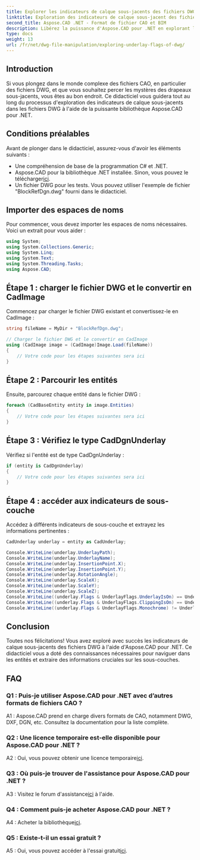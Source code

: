 ```yaml
---
title: Explorer les indicateurs de calque sous-jacents des fichiers DWG - Tutoriel Aspose.CAD
linktitle: Exploration des indicateurs de calque sous-jacent des fichiers DWG
second_title: Aspose.CAD .NET - Format de fichier CAO et BIM
description: Libérez la puissance d'Aspose.CAD pour .NET en explorant les indicateurs sous-jacents des fichiers DWG. Suivez notre guide étape par étape.
type: docs
weight: 13
url: /fr/net/dwg-file-manipulation/exploring-underlay-flags-of-dwg/
---
```

## Introduction

Si vous plongez dans le monde complexe des fichiers CAO, en particulier des fichiers DWG, et que vous souhaitez percer les mystères des drapeaux sous-jacents, vous êtes au bon endroit. Ce didacticiel vous guidera tout au long du processus d'exploration des indicateurs de calque sous-jacents dans les fichiers DWG à l'aide de la puissante bibliothèque Aspose.CAD pour .NET.

## Conditions préalables

Avant de plonger dans le didacticiel, assurez-vous d'avoir les éléments suivants :

- Une compréhension de base de la programmation C# et .NET.
-  Aspose.CAD pour la bibliothèque .NET installée. Sinon, vous pouvez le télécharger[ici](https://releases.aspose.com/cad/net/).
- Un fichier DWG pour les tests. Vous pouvez utiliser l'exemple de fichier "BlockRefDgn.dwg" fourni dans le didacticiel.

## Importer des espaces de noms

Pour commencer, vous devez importer les espaces de noms nécessaires. Voici un extrait pour vous aider :

```csharp
using System;
using System.Collections.Generic;
using System.Linq;
using System.Text;
using System.Threading.Tasks;
using Aspose.CAD;

```

## Étape 1 : charger le fichier DWG et le convertir en CadImage

Commencez par charger le fichier DWG existant et convertissez-le en CadImage :

```csharp
string fileName = MyDir + "BlockRefDgn.dwg";

// Charger le fichier DWG et le convertir en CadImage
using (CadImage image = (CadImage)Image.Load(fileName))
{
    // Votre code pour les étapes suivantes sera ici
}
```

## Étape 2 : Parcourir les entités

Ensuite, parcourez chaque entité dans le fichier DWG :

```csharp
foreach (CadBaseEntity entity in image.Entities)
{
    // Votre code pour les étapes suivantes sera ici
}
```

## Étape 3 : Vérifiez le type CadDgnUnderlay

Vérifiez si l'entité est de type CadDgnUnderlay :

```csharp
if (entity is CadDgnUnderlay)
{
    // Votre code pour les étapes suivantes sera ici
}
```

## Étape 4 : accéder aux indicateurs de sous-couche

Accédez à différents indicateurs de sous-couche et extrayez les informations pertinentes :

```csharp
CadUnderlay underlay = entity as CadUnderlay;

Console.WriteLine(underlay.UnderlayPath);
Console.WriteLine(underlay.UnderlayName);
Console.WriteLine(underlay.InsertionPoint.X);
Console.WriteLine(underlay.InsertionPoint.Y);
Console.WriteLine(underlay.RotationAngle);
Console.WriteLine(underlay.ScaleX);
Console.WriteLine(underlay.ScaleY);
Console.WriteLine(underlay.ScaleZ);
Console.WriteLine((underlay.Flags & UnderlayFlags.UnderlayIsOn) == UnderlayFlags.UnderlayIsOn);
Console.WriteLine((underlay.Flags & UnderlayFlags.ClippingIsOn) == UnderlayFlags.ClippingIsOn);
Console.WriteLine((underlay.Flags & UnderlayFlags.Monochrome) != UnderlayFlags.Monochrome);
```

## Conclusion

Toutes nos félicitations! Vous avez exploré avec succès les indicateurs de calque sous-jacents des fichiers DWG à l'aide d'Aspose.CAD pour .NET. Ce didacticiel vous a doté des connaissances nécessaires pour naviguer dans les entités et extraire des informations cruciales sur les sous-couches.

## FAQ

### Q1 : Puis-je utiliser Aspose.CAD pour .NET avec d’autres formats de fichiers CAO ?

A1 : Aspose.CAD prend en charge divers formats de CAO, notamment DWG, DXF, DGN, etc. Consultez la documentation pour la liste complète.

### Q2 : Une licence temporaire est-elle disponible pour Aspose.CAD pour .NET ?

 A2 : Oui, vous pouvez obtenir une licence temporaire[ici](https://purchase.aspose.com/temporary-license/).

### Q3 : Où puis-je trouver de l'assistance pour Aspose.CAD pour .NET ?

 A3 : Visitez le forum d'assistance[ici](https://forum.aspose.com/c/cad/19) à l'aide.

### Q4 : Comment puis-je acheter Aspose.CAD pour .NET ?

 A4 : Acheter la bibliothèque[ici](https://purchase.aspose.com/buy).

### Q5 : Existe-t-il un essai gratuit ?

 A5 : Oui, vous pouvez accéder à l'essai gratuit[ici](https://releases.aspose.com/).
